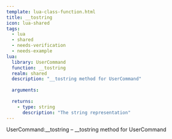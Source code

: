 ```yaml
---
template: lua-class-function.html
title: __tostring
icon: lua-shared
tags:
  - lua
  - shared
  - needs-verification
  - needs-example
lua:
  library: UserCommand
  function: __tostring
  realm: shared
  description: "__tostring method for UserCommand"
  
  arguments:
  
  returns:
    - type: string
      description: "The string representation"
---
```


<div class="lua__search__keywords">
UserCommand:__tostring &#x2013; __tostring method for UserCommand
</div>
